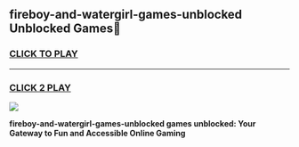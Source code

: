 
## fireboy-and-watergirl-games-unblocked Unblocked Games👋
<h3>
<a href="https://news.freeplayer.one?title=fireboy-and-watergirl-games-unblocked&ref=16F">CLICK TO PLAY</a></h3>
<hr>

<h3>
<a href="https://news.freeplayer.one?title=fireboy-and-watergirl-games-unblocked&ref=16F">CLICK 2 PLAY</a>
  
</h3>

<a href="https://news.freeplayer.one?title=fireboy-and-watergirl-games-unblocked&ref=16F/"><img src="https://clearcache.store/games.png"></a>


**fireboy-and-watergirl-games-unblocked games unblocked: Your Gateway to Fun and Accessible Online Gaming**
